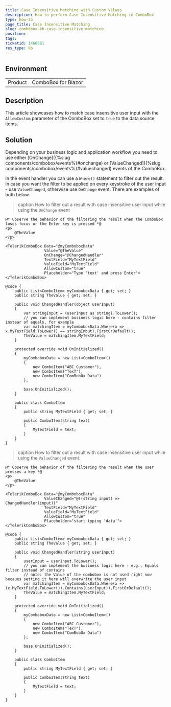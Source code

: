 ```yaml
---
title: Case Insensitive Matching with Custom Values
description: How to perform Case Insensitive Matching in ComboBox
type: how-to
page_title: Case Insensitive Matching
slug: combobox-kb-case-insensitive-matching
position:
tags:
ticketid: 1460581
res_type: kb
---
```


## Environment
<table>
	<tbody>
		<tr>
			<td>Product</td>
			<td>ComboBox for Blazor</td>
		</tr>
	</tbody>
</table>

## Description

This article showcases how to match case insensitive user input with the `AllowCustom` parameter of the ComboBox set to `true` to the data source items.

## Solution

Depending on your business logic and application workflow you need to use either [OnChange]({%slug components/combobox/events%}#onchange) or [ValueChanged]({%slug components/combobox/events%}#valuechanged) events of the ComboBox.

In the event handler you can use a `Where()` statement to filter out the result. In case you want the filter to be applied on every keystroke of the user input - use `ValueChanged`, otherwise use `OnChange` event. There are examples of both below.

>caption How to filter out a result with case insensitive user input while using the `OnChange` event

````CSHTML
@* Observe the behavior of the filtering the result when the ComboBox loses focus or the Enter key is pressed *@
<p>
    @TheValue
</p>

<TelerikComboBox Data="@myComboboxData"
                 Value="@TheValue"
                 OnChange="@ChangedHandler"
                 TextField="MyTextField"
                 ValueField="MyTextField"
                 AllowCustom="true"
                 Placeholder="Type 'text' and press Enter">
</TelerikComboBox>

@code {
    public List<ComboItem> myComboboxData { get; set; }
    public string TheValue { get; set; }

    public void ChangedHandler(object userInput)
    {
        var stringInput = (userInput as string).ToLower();
        // you can implement business logic here - contains filter instear of equals, for example
        var matchingItem = myComboboxData.Where(x => x.MyTextField.ToLower() == stringInput).FirstOrDefault();
        TheValue = matchingItem.MyTextField;
    }

    protected override void OnInitialized()
    {
        myComboboxData = new List<ComboItem>()
        {
            new ComboItem("ABC Customer"),
            new ComboItem("TexT"),
            new ComboItem("ComBobOx Data")
        };

        base.OnInitialized();
    }

    public class ComboItem
    {
        public string MyTextField { get; set; }

        public ComboItem(string text)
        {
            MyTextField = text;
        }
    }
}
````
>caption How to filter out a result with case insensitive user input while using the `ValueChanged` event.

````CSHTML
@* Observe the behavior of the filtering the result when the user presses a key *@
<p>
    @TheValue
</p>

<TelerikComboBox Data="@myComboboxData"
                 ValueChanged="@((string input) => ChangedHandler(input))"
                 TextField="MyTextField"
                 ValueField="MyTextField"
                 AllowCustom="true"
                 Placeholder="start typing 'data'">
</TelerikComboBox>

@code {
    public List<ComboItem> myComboboxData { get; set; }
    public string TheValue { get; set; }

    public void ChangedHandler(string userInput)
    {
        userInput = userInput.ToLower();
        // you can implement the business logic here - e.g., Equals filter instead of contains
        // note: the Value of the combobox is not used right now becaues setting it here will overwrite the user input
        var matchingItem = myComboboxData.Where(x => (x.MyTextField.ToLower()).Contains(userInput)).FirstOrDefault();
        TheValue = matchingItem.MyTextField;
    }

    protected override void OnInitialized()
    {
        myComboboxData = new List<ComboItem>()
        {
            new ComboItem("ABC Customer"),
            new ComboItem("TexT"),
            new ComboItem("ComBobOx Data")
        };

        base.OnInitialized();
    }

    public class ComboItem
    {
        public string MyTextField { get; set; }

        public ComboItem(string text)
        {
            MyTextField = text;
        }
    }
}
````
